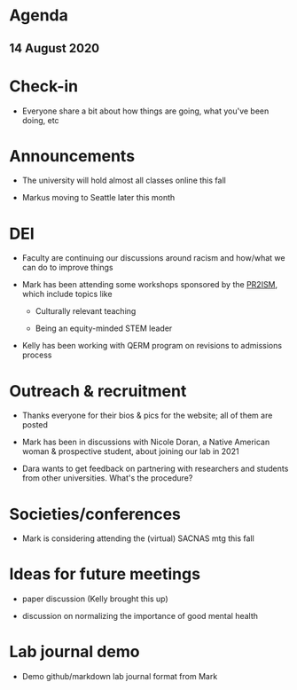 # Agenda

## 14 August 2020


# Check-in

* Everyone share a bit about how things are going, what you've been doing, etc


# Announcements

* The university will hold almost all classes online this fall

* Markus moving to Seattle later this month


# DEI

* Faculty are continuing our discussions around racism and how/what we can do to improve things

* Mark has been attending some workshops sponsored by the [PR2ISM](https://www.pr2ism.org/), which include topics like

    - Culturally relevant teaching
    
    - Being an equity-minded STEM leader

* Kelly has been working with QERM program on revisions to admissions process


# Outreach & recruitment

* Thanks everyone for their bios & pics for the website; all of them are posted

* Mark has been in discussions with Nicole Doran, a Native American woman & prospective student, about joining our lab in 2021
* Dara wants to get feedback on partnering with researchers and students from other universities. What's the procedure?


# Societies/conferences

* Mark is considering attending the (virtual) SACNAS mtg this fall


# Ideas for future meetings

* paper discussion (Kelly brought this up)

* discussion on normalizing the importance of good mental health


# Lab journal demo

* Demo github/markdown lab journal format from Mark
